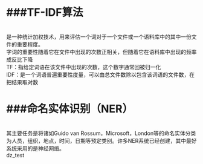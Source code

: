 ###TF-IDF算法  
===
<br/>
是一种统计加权技术，用来评估一个词对于一个文件或一个语料库中的其中一份文件的重要程度。
<br/>
字词的重要性随着它在文件中出现的次数正相关，但随着它在语料库中出现的频率成反比下降
<br/>
TF：指给定词语在该文件中出现的次数，这个数字通常回被归一化
<br/>
IDF：是一个词语普遍重要性度量，可以由总文件数除以包含该词语的文件数，在把结果取对数
<br/>

###命名实体识别（NER）
===
<br/>
其主要任务是将诸如Guido van Rossum，Microsoft，London等的命名实体分类为人员，组织，地点，时间，日期等预定类别。许多NER系统已经创建，其中最好系统采用的是神经网络。

<br/>
dz_test
